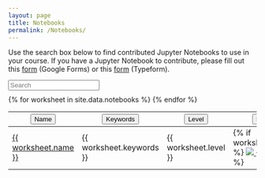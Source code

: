 ```yaml
---
layout: page
title: Notebooks
permalink: /Notebooks/
---
```


Use the search box below to find contributed Jupyter Notebooks to use
in your course.  If you have a Jupyter Notebook to contribute, please
fill out this [form](/notebook-submission-google-form.html) (Google Forms) or this [form](/notebook-submission-typeform.html) (Typeform).

<div id="tableID">
<div class="row" style="margin-bottom:10px;">
    <!-- 'fuzzy-search' combines multiple search terms with AND and
    searches across all columns.  'search' uses an exact text
    search. -->
	<input type="text" class="fuzzy-search form-control" placeholder="Search" />
</div>
<table class="notebook-table">
<thead>
		<th><button type="button" class="sort" data-sort="sortName">Name<i class="caret"></i></button></th>
		<th><button type="button" class="sort" data-sort="sortKeywords">Keywords<i class="caret"></i></button></th>
		<th><button type="button" class="sort" data-sort="sortLevel">Level<i class="caret"></i></button></th>
		<th><button type="button" class="sort" data-sort="sortBinder">Binder<i class="caret"></i></button></th>
		<!-- <th><button type="button" class="sort textright" data-sort="sortAzure">Azure Notebook</button></th> -->
		<th><button type="button" class="sort textright" data-sort="sortColab">Google CoLab<i class="caret"></i></button></th>
	</thead>
    <!-- IMPORTANT, class="list" must be on tbody -->
    <tbody class="list">
{% for worksheet in site.data.notebooks %}
	<tr>
		<td class="sortName">
			<a href="{{ worksheet.url }}">
				{{ worksheet.name }}
			</a>
		</td>
		<td class="sortKeywords">
			{{ worksheet.keywords }}
		</td>
		<td class="sortLevel">
			{{ worksheet.level }}
		</td>
        <td class="sortBinder">
	{% if worksheet.binder %}
			<a href="https://mybinder.org/{{ worksheet.binder }}">
				<img src="https://mybinder.org/badge_logo.svg">
			</a>
	{% endif %}
		</td>
    <!--     <td class="sortAzure"> -->
	<!-- {% if worksheet.azure_notebook %} -->
	<!-- 		<a href="https://notebooks.azure.com/{{ worksheet.azure_notebook }}"> -->
	<!-- 			<img src="https://notebooks.azure.com/launch.svg"> -->
	<!-- 		</a> -->
	<!-- {% endif %} -->
	<!-- 	</td> -->
        <td class="sortColab">
	{% if worksheet.colab %}
			<a href="https://colab.research.google.com/{{ worksheet.colab }}">
				<img src="https://colab.research.google.com/assets/colab-badge.svg">
			</a>
	{% endif %}
		</td>
      </tr>
{% endfor %}
	</tbody>

</table>
</div>
    
<script src="//cdnjs.cloudflare.com/ajax/libs/list.js/1.5.0/list.min.js"></script>
<script type="text/javascript">
	var options = {
        valueNames: [ 'sortName', 'sortKeywords', 'sortLevel', 'sortBinder', 'sortColab'],
    };
    var contactList = new List('tableID', options);
</script>
     
